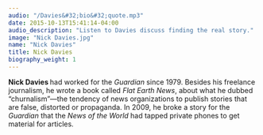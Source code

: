 ```yaml
---
audio: "/Davies&#32;bio&#32;quote.mp3"
date: 2015-10-13T15:41:14-04:00
audio_description: "Listen to Davies discuss finding the real story."
image: "Nick Davies.jpg"
name: "Nick Davies"
title: Nick Davies 
biography_weight: 1
---
```


<strong>Nick Davies </strong>had worked for the <em>Guardian</em> since 1979. Besides his 
freelance journalism, he wrote a book called <em>Flat Earth News</em>, about what 
he dubbed &ldquo;churnalism&rdquo;&mdash;the tendency of news organizations to publish 
stories that are false, distorted or propaganda. In 2009, he broke a story for the 
<em>Guardian</em> that the <em>News of the World</em> had tapped private phones 
to get material for articles.
